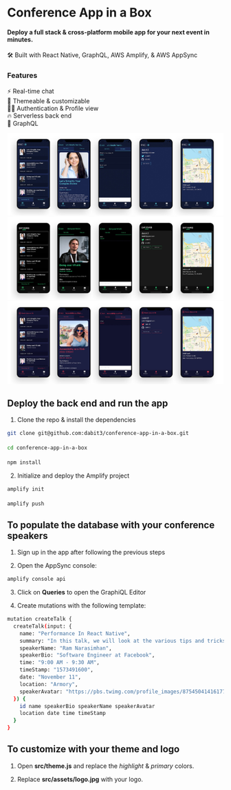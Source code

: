 # Conference App in a Box

#### Deploy a full stack & cross-platform mobile app for your next event in minutes.

🛠 Built with React Native, GraphQL, AWS Amplify, & AWS AppSync

### Features

⚡️ Real-time chat   
👾 Themeable & customizable   
👮‍♂️ Authentication & Profile view   
🔥 Serverless back end   
🚀 GraphQL   

![](./src/assets/confapps1.jpg)
![](./src/assets/confapps2.jpg)
![](./src/assets/confapps3.jpg)

## Deploy the back end and run the app

1. Clone the repo & install the dependencies

```sh
git clone git@github.com:dabit3/conference-app-in-a-box.git

cd conference-app-in-a-box

npm install
```

2. Initialize and deploy the Amplify project

```sh
amplify init

amplify push
```

## To populate the database with your conference speakers

1. Sign up in the app after following the previous steps

2. Open the AppSync console:

```sh
amplify console api
```

3. Click on __Queries__ to open the GraphiQL Editor

4. Create mutations with the following template:

```sh
mutation createTalk {
  createTalk(input: {
    name: "Performance In React Native",
    summary: "In this talk, we will look at the various tips and tricks for taking full advantage of React Native and using the performance attributes of the new architecture.",
    speakerName: "Ram Narasimhan",
    speakerBio: "Software Engineer at Facebook",
    time: "9:00 AM - 9:30 AM",
    timeStamp: "1573491600",
    date: "November 11",
    location: "Armory",
    speakerAvatar: "https://pbs.twimg.com/profile_images/875450414161772544/UjefWmmL_400x400.jpg"
  }) {
    id name speakerBio speakerName speakerAvatar
    location date time timeStamp
  }
}
```

## To customize with your theme and logo

1. Open __src/theme.js__ and replace the _highlight_ & _primary_ colors.

2. Replace __src/assets/logo.jpg__ with your logo.
